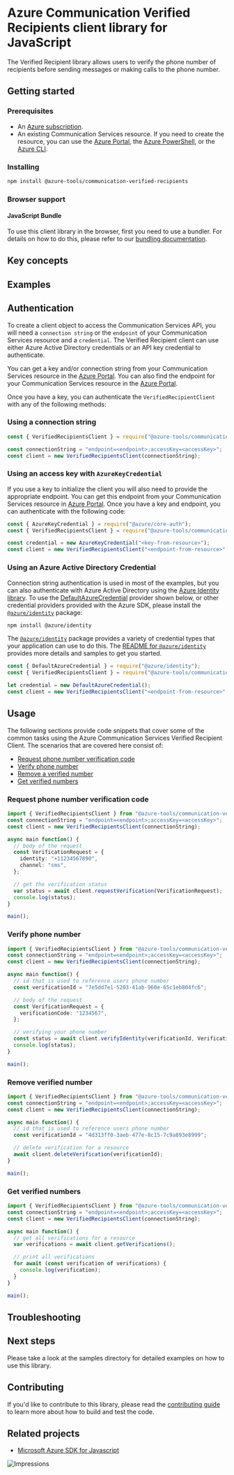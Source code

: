 # Azure Communication Verified Recipients client library for JavaScript

The Verified Recipient library allows users to verify the phone number of recipients before sending messages or making calls to the phone number.

## Getting started

### Prerequisites

- An [Azure subscription][azure_sub].
- An existing Communication Services resource. If you need to create the resource, you can use the [Azure Portal][azure_portal], the [Azure PowerShell][azure_powershell], or the [Azure CLI][azure_cli].

### Installing

```bash
npm install @azure-tools/communication-verified-recipients
```

### Browser support

#### JavaScript Bundle

To use this client library in the browser, first you need to use a bundler. For details on how to do this, please refer to our [bundling documentation](https://aka.ms/AzureSDKBundling).

## Key concepts

## Examples

## Authentication

To create a client object to access the Communication Services API, you will need a `connection string` or the `endpoint` of your Communication Services resource and a `credential`. The Verified Recipient client can use either Azure Active Directory credentials or an API key credential to authenticate.

You can get a key and/or connection string from your Communication Services resource in the [Azure Portal][azure_portal]. You can also find the endpoint for your Communication Services resource in the [Azure Portal][azure_portal].

Once you have a key, you can authenticate the `VerifiedRecipientClient` with any of the following methods:

### Using a connection string

```javascript
const { VerifiedRecipientsClient } = require("@azure-tools/communication-verified-recipients");

const connectionString = "endpoint=<endpoint>;accessKey=<accessKey>";
const client = new VerifiedRecipientsClient(connectionString);
```

### Using an access key with `AzureKeyCredential`

If you use a key to initialize the client you will also need to provide the appropriate endpoint. You can get this endpoint from your Communication Services resource in [Azure Portal][azure_portal]. Once you have a key and endpoint, you can authenticate with the following code:

```javascript
const { AzureKeyCredential } = require("@azure/core-auth");
const { VerifiedRecipientsClient } = require("@azure-tools/communication-verified-recipients");

const credential = new AzureKeyCredential("<key-from-resource>");
const client = new VerifiedRecipientsClient("<endpoint-from-resource>", credential);
```

### Using an Azure Active Directory Credential

Connection string authentication is used in most of the examples, but you can also authenticate with Azure Active Directory using the [Azure Identity library][azure_identity]. To use the [DefaultAzureCredential][defaultazurecredential] provider shown below, or other credential providers provided with the Azure SDK, please install the [`@azure/identity`][azure_identity] package:

```bash
npm install @azure/identity
```

The [`@azure/identity`][azure_identity] package provides a variety of credential types that your application can use to do this. The [README for `@azure/identity`][azure_identity_readme] provides more details and samples to get you started.

```javascript
const { DefaultAzureCredential } = require("@azure/identity");
const { VerifiedRecipientsClient } = require("@azure-tools/communication-verified-recipients");

let credential = new DefaultAzureCredential();
const client = new VerifiedRecipientsClient("<endpoint-from-resource>", credential);
```

## Usage

The following sections provide code snippets that cover some of the common tasks using the Azure Communication Services Verified Recipient Client. The scenarios that are covered here consist of:

- [Request phone number verification code](#request-phone-number-verification-code)
- [Verify phone number](#verify-phone-number)
- [Remove a verified number](#remove-verified-number)
- [Get verified numbers](#get-verified-numbers)

### Request phone number verification code

```typescript
import { VerifiedRecipientsClient } from "@azure-tools/communication-verified-recipients";
const connectionString = "endpoint=<endpoint>;accessKey=<accessKey>";
const client = new VerifiedRecipientsClient(connectionString);

async main function() {
  // body of the request
  const VerificationRequest = {
    identity: "+11234567890",
    channel: "sms",
  };

  // get the verification status
  var status = await client.requestVerification(VerificationRequest);
  console.log(status);
}

main();
```

### Verify phone number

```typescript
import { VerifiedRecipientsClient } from "@azure-tools/communication-verified-recipients";
const connectionString = "endpoint=<endpoint>;accessKey=<accessKey>";
const client = new VerifiedRecipientsClient(connectionString);

async main function() {
  // id that is used to reference users phone number
  const verificationId = "7e5dd7e1-5203-41ab-960e-65c1eb804fc6";

  // body of the request
  const VerificationRequest = {
    verificationCode: "1234567",
  };

  // verifying your phone number
  const status = await client.verifyIdentity(verificationId, VerificationRequest);
  console.log(status);
}

main();
```

### Remove verified number

```typescript
import { VerifiedRecipientsClient } from "@azure-tools/communication-verified-recipients";
const connectionString = "endpoint=<endpoint>;accessKey=<accessKey>";
const client = new VerifiedRecipientsClient(connectionString);

async main function() {
  // id that is used to reference users phone number
  const verificationId = "4d313ff0-3aeb-477e-8c15-7c9a893e8999";

  // delete verification for a resource
  await client.deleteVerification(verificationId);
}

main();
```

### Get verified numbers

```typescript
import { VerifiedRecipientsClient } from "@azure-tools/communication-verified-recipients";
const connectionString = "endpoint=<endpoint>;accessKey=<accessKey>";
const client = new VerifiedRecipientsClient(connectionString);

async main function() {
  // get all verifications for a resource
  var verifications = await client.getVerifications();

  // print all verifications
  for await (const verification of verifications) {
    console.log(verification);
  }
}

main();
```

## Troubleshooting

## Next steps

Please take a look at the samples directory for detailed examples on how to use this library.

## Contributing

If you'd like to contribute to this library, please read the [contributing guide](https://github.com/Azure/azure-sdk-for-js/blob/main/CONTRIBUTING.md) to learn more about how to build and test the code.

## Related projects

- [Microsoft Azure SDK for Javascript](https://github.com/Azure/azure-sdk-for-js)

[azure_cli]: https://docs.microsoft.com/cli/azure
[azure_sub]: https://azure.microsoft.com/free/
[azure_portal]: https://portal.azure.com
[azure_powershell]: https://docs.microsoft.com/powershell/module/az.communication/new-azcommunicationservice
[defaultazurecredential]: https://github.com/Azure/azure-sdk-for-js/tree/main/sdk/identity/identity#defaultazurecredential
[azure_identity]: https://github.com/Azure/azure-sdk-for-js/tree/main/sdk/identity/identity
[azure_identity_readme]: https://github.com/Azure/azure-sdk-for-js/blob/main/sdk/identity/identity/README.md

![Impressions](https://azure-sdk-impressions.azurewebsites.net/api/impressions/azure-sdk-for-js%2Fsdk%2Fcommunication%2Fcommunication-toll-free-verification%2FREADME.png)
